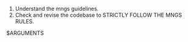 <!-- ---
!-- Timestamp: 2025-05-28 23:52:45
!-- Author: ywatanabe
!-- File: /ssh:ywatanabe@sp:/home/ywatanabe/.dotfiles/.claude/commands/mngs.md
!-- --- -->

1. Understand the mngs guidelines.
2. Check and revise the codebase to STRICTLY FOLLOW THE MNGS RULES.

$ARGUMENTS

<!-- EOF -->